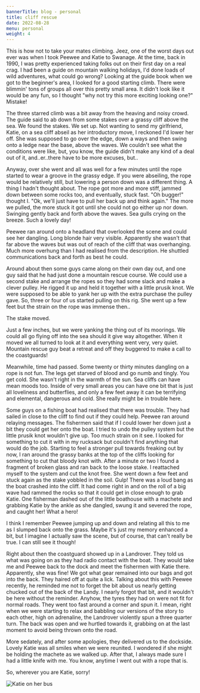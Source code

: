 ```yaml
--- 
bannerTitle: blog - personal
title: cliff rescue 
date: 2022-08-28
menu: personal
weight: 4
---
```


This is how not to take your mates climbing. Jeez, one of the worst days out
ever was when I took Peewee and Katie to Swanage. At the time, back in 1990, I
was pretty experienced taking folks out on their first day on a real crag. I
had been a guide on mountain walking holidays, I'd done loads of wild
adventures, what could go wrong? Looking at the guide book when we got to the
beginner's area, I looked for a good starting climb. There were blimmin' tons
of groups all over this pretty small area. It didn't look like it would be any
fun, so I thought "why not try this more exciting looking one?" Mistake!

The three starred climb was a bit away from the heaving and noisy crowd. The
guide said to ab down from some stakes over a grassy cliff above the sea. We
found the stakes. We set up. Not wanting to send my girlfriend, Katie, on a sea
cliff abseil as her introductory move, I reckoned I'd lower her off. She was
supposed to go over the edge, down a ways and then swing onto a ledge near the
base, above the waves. We couldn't see what the conditions were like, but, you
know, the guide didn't make any kind of a deal out of it, and..er..there have
to be more excuses, but..

Anyway, over she went and all was well for a few minutes until the rope started
to wear a groove in the grassy edge. If you were abseiling, the rope would be
relatively still, but lowering a person down was a different thing. A thing I
hadn't thought about. The rope got more and more stiff, jammed down between
some rocks too, and eventually, stuck fast. "Oh bugger!" thought I. "Ok, we'll
just have to pull her back up and think again." The more we pulled, the more
stuck it got until she could not go either up nor down. Swinging gently back
and forth above the waves. Sea gulls crying on the breeze. Such a lovely day!

Peewee ran around onto a headland that overlooked the scene and could see her
dangling. Long blonde hair very visible. Apparently she wasn't that far above
the waves but was out of reach of the cliff that was overhanging. Much more
overhung than I had realised from the description. He shuttled communications
back and forth as best he could.

Around about then some guys came along on their own day out, and one guy said
that he had just done a mountain rescue course. We could use a second stake and
arrange the ropes so they had some slack and make a clever pulley. He rigged it
up and held it together with a little prusik knot. We were supposed to be able
to yank her up with the extra purchase the pulley gave. So, three or four of us
started pulling on this rig. She went up a few feet but the strain on the rope
was immense then..

The stake moved.

Just a few inches, but we were yanking the thing out of its moorings. We could
all go flying off into the sea should it give way altogether. When it moved we
all turned to look at it and everything went very, very quiet. Mountain rescue
guy beat a retreat and off they buggered to make a call to the coastguards! 

Meanwhile, time had passed. Some twenty or thirty minutes dangling on a rope is
not fun. The legs get starved of blood and go numb and tingly. You get cold.
She wasn't right in the warmth of the sun. Sea cliffs can have mean moods too.
Inside of very small areas you can have one bit that is just all loveliness and
butterflies, and only a few feet away it can be terrifying and elemental,
dangerous and cold. She really might be in trouble here.

Some guys on a fishing boat had realised that there was trouble. They had
sailed in close to the cliff to find out if they could help. Peewee ran around
relaying messages. The fishermen said that if I could lower her down just a bit
they could get her onto the boat. I tried to undo the pulley system but the
little prusik knot wouldn't give up. Too much strain on it see. I looked for
something to cut it with in my rucksack but couldn't find anything that would do
the job. Starting to feel a stronger pull towards freaking out by now, I ran
around the grassy banks at the top of the cliffs looking for something to cut
that bloody knot with. After a minute or two I found a fragment of broken glass
and ran back to the loose stake. I reattached myself to the system and cut the
knot free. She went down a few feet and stuck again as the stake yobbled in the
soil. Gulp! There was a loud bang as the boat crashed into the cliff. It had
come right in and on the roll of a big wave had rammed the rocks so that it
could get in close enough to grab Katie. One fisherman dashed out of the little
boathouse with a machete and grabbing Katie by the ankle as she dangled, swung
it and severed the rope, and caught her! What a hero!

I think I remember Peewee jumping up and down and relating all this to me as I
slumped back onto the grass. Maybe it's just my memory enhanced a bit, but I
imagine I actually saw the scene, but of course, that can't really be true. I
can still see it though!

Right about then the coastguard showed up in a Landrover. They told us what was
going on as they had radio contact with the boat. They would take me and Peewee
back to the dock and meet the fishermen with Katie there. Apparently, she was
fine! We got what gear remained into our bags and got into the back. They
haired off at quite a lick. Talking about this with Peewee recently, he reminded
me not to forget the bit about us nearly getting chucked out of the back of the
Landy. I nearly forgot that bit, and it wouldn't be here without the reminder.
Anyhow, the tyres they had on were not fit for normal roads. They went too fast
around a corner and spun it. I mean, right when we were starting to relax and
babbling our versions of the story to each other, high on adrenaline, the
Landrover violently spun a three quarter turn. The back was open and we hurtled
towards it, grabbing on at the last moment to avoid being thrown onto the road.

More sedately, and after some apologies, they delivered us to the dockside.
Lovely Katie was all smiles when we were reunited. I wondered if she might be
holding the machete as we walked up. After that, I always made sure I had a
little knife with me. You know, anytime I went out with a rope that is.

So, wherever you are Katie, sorry!

![Katie on her bus](/images/circus/katieonthebus.jpg)
